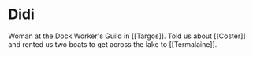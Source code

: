 # Didi

Woman at the Dock Worker's Guild in [[Targos]]. Told us about [[Coster]] and rented us two boats to get across the lake to [[Termalaine]].